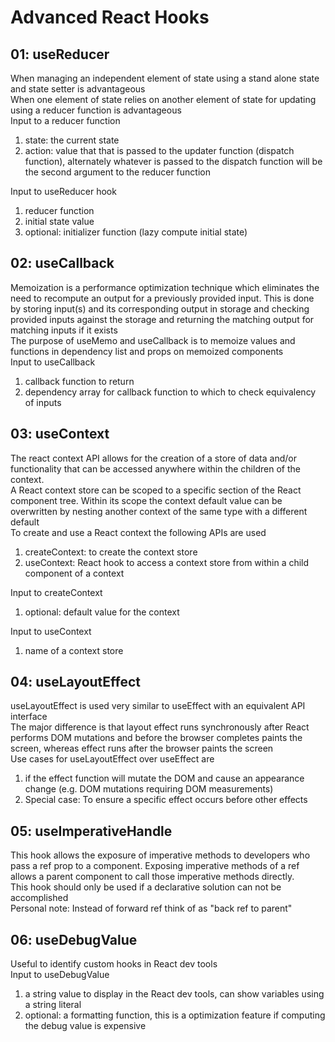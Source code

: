 # Advanced React Hooks

## 01: useReducer
When managing an independent element of state using a stand alone state and state setter is advantageous  
When one element of state relies on another element of state for updating using a reducer function is advantageous  
Input to a reducer function  
1. state: the current state
2. action: value that that is passed to the updater function (dispatch function), alternately whatever is passed to the dispatch function will be the second argument to the reducer function  

Input to useReducer hook  
1. reducer function
2. initial state value
3. optional: initializer function (lazy compute initial state)

## 02: useCallback 
Memoization is a performance optimization technique which eliminates the need to recompute an output for a previously provided input. This is done by storing input(s) and its corresponding output in storage and checking provided inputs against the storage and returning the matching output for matching inputs if it exists  
The purpose of useMemo and useCallback is to memoize values and functions in dependency list and props on memoized components   
Input to useCallback  
1. callback function to return
2. dependency array for callback function to which to check equivalency of inputs

## 03: useContext
The react context API allows for the creation of a store of data and/or functionality that can be accessed anywhere within the children of the context.  
A React context store can be scoped to a specific section of the React component tree. Within its scope the context default value can be overwritten by nesting another context of the same type with a different default  
To create and use a React context the following APIs are used  
1. createContext: to create the context store 
2. useContext: React hook to access a context store from within a child component of a context

Input to createContext  
1. optional: default value for the context 

Input to useContext  
1. name of a context store

## 04: useLayoutEffect
useLayoutEffect is used very similar to useEffect with an equivalent API interface  
The major difference is that layout effect runs synchronously after React performs DOM mutations and before the browser completes paints the screen, whereas effect runs after the browser paints the screen    
Use cases for useLayoutEffect over useEffect are  
1. if the effect function will mutate the DOM and cause an appearance change (e.g. DOM mutations requiring DOM measurements)
2. Special case: To ensure a specific effect occurs before other effects 

## 05: useImperativeHandle
This hook allows the exposure of imperative methods to developers who pass a ref prop to a component. Exposing imperative methods of a ref allows a parent component to call those imperative methods directly.  
This hook should only be used if a declarative solution can not be accomplished  
Personal note: Instead of forward ref think of as "back ref to parent"

## 06: useDebugValue
Useful to identify custom hooks in React dev tools  
Input to useDebugValue
1. a string value to display in the React dev tools, can show variables using a string literal
2. optional: a formatting function, this is a optimization feature if computing the debug value is expensive


